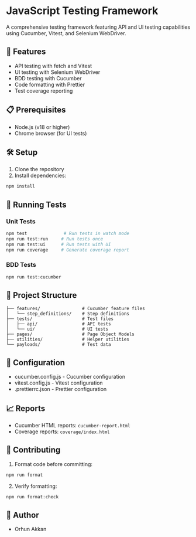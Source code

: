 # JavaScript Testing Framework

A comprehensive testing framework featuring API and UI testing capabilities using Cucumber, Vitest, and Selenium WebDriver.

## 🚀 Features

- API testing with fetch and Vitest
- UI testing with Selenium WebDriver
- BDD testing with Cucumber
- Code formatting with Prettier
- Test coverage reporting

## 📋 Prerequisites

- Node.js (v18 or higher)
- Chrome browser (for UI tests)

## 🛠️ Setup

1. Clone the repository
2. Install dependencies:
```bash
npm install
```

## 🧪 Running Tests

### Unit Tests
```bash
npm test              # Run tests in watch mode
npm run test:run     # Run tests once
npm run test:ui      # Run tests with UI
npm run coverage     # Generate coverage report
```

### BDD Tests
```bash
npm run test:cucumber
```

## 📁 Project Structure

```
├── features/                # Cucumber feature files
│   └── step_definitions/    # Step definitions
├── tests/                   # Test files
│   ├── api/                 # API tests
│   └── ui/                  # UI tests
├── pages/                   # Page Object Models
├── utilities/               # Helper utilities
└── payloads/                # Test data
```

## 🔧 Configuration

- cucumber.config.js - Cucumber configuration
- vitest.config.js - Vitest configuration
- .prettierrc.json - Prettier configuration

## 📈 Reports

- Cucumber HTML reports: `cucumber-report.html`
- Coverage reports: `coverage/index.html`

## 🤝 Contributing

1. Format code before committing:
```bash
npm run format
```

2. Verify formatting:
```bash
npm run format:check
```

## 👥 Author

- Orhun Akkan
